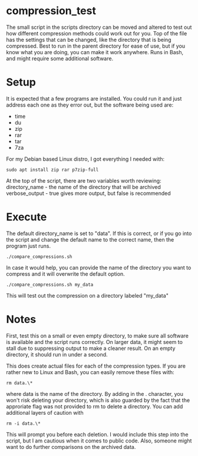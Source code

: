 # compression_test
The small script in the scripts directory can be moved and altered to test out
how different compression methods could work out for you. Top of the file has
the settings that can be changed, like the directory that is being compressed.
Best to run in the parent directory for ease of use, but if you know what you
are doing, you can make it work anywhere. Runs in Bash, and might require some
additional software.

# Setup
It is expected that a few programs are installed. You could run it and just
address each one as they error out, but the software being used are:

 - time
 - du
 - zip
 - rar
 - tar
 - 7za

For my Debian based Linux distro, I got everything I needed with:

```
sudo apt install zip rar p7zip-full
```

At the top of the script, there are two variables worth reviewing:
  directory_name - the name of the directory that will be archived
  verbose_output - true gives more output, but false is recommended

# Execute
The default directory_name is set to "data". If this is correct, or if you
go into the script and change the default name to the correct name, then the
program just runs.

```
./compare_compressions.sh
```

In case it would help, you can provide the name of the directory you want to
compress and it will overwrite the default option.

```
./compare_compressions.sh my_data
```

This will test out the compression on a directory labeled "my_data"

# Notes
First, test this on a small or even empty directory, to make sure all software
is available and the script runs correctly. On larger data, it might seem to
stall due to suppressing output to make a cleaner result. On an empty
directory, it should run in under a second.

This does create actual files for each of the compression types. If you are
rather new to Linux and Bash, you can easily remove these files with:

```
rm data.\*
```

where data is the name of the directory. By adding in the . character, you
won't risk deleting your directory, which is also guarded by the fact that
the approriate flag was not provided to rm to delete a directory. You can
add additional layers of caution with

```
rm -i data.\*
```

This will prompt you before each deletion. I would include this step into the
script, but I am cautious when it comes to public code. Also, someone might
want to do further comparisons on the archived data.

